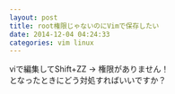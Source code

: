 ```yaml
---
layout: post
title: root権限じゃないのにVimで保存したい
date: 2014-12-04 04:24:33
categories: vim linux
---
```

<p>viで編集してShift+ZZ -> 権限がありません！<br>
となったときにどう対処すればいいですか？</p>
